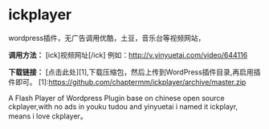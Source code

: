 # ickplayer

wordpress插件，无广告调用优酷，土豆，音乐台等视频网站，

**调用方法：**
[ick]视频网址[/ick]
例如：http://v.yinyuetai.com/video/644116

**下载链接：**
[点击此处][1],下载压缩包，然后上传到WordPress插件目录,再启用插件即可。
[1]:https://github.com/chaptermm/ickplayer/archive/master.zip


A Flash Player of Wordpress Plugin base on chinese open source ckplayer,with no ads in youku tudou and yinyuetai
i named it ickplayr, means i love ckplayer。
